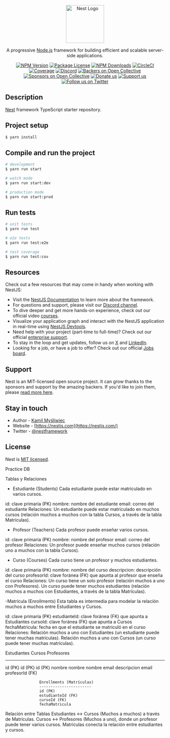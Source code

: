 <p align="center">
  <a href="http://nestjs.com/" target="blank"><img src="https://nestjs.com/img/logo-small.svg" width="120" alt="Nest Logo" /></a>
</p>

[circleci-image]: https://img.shields.io/circleci/build/github/nestjs/nest/master?token=abc123def456
[circleci-url]: https://circleci.com/gh/nestjs/nest

  <p align="center">A progressive <a href="http://nodejs.org" target="_blank">Node.js</a> framework for building efficient and scalable server-side applications.</p>
    <p align="center">
<a href="https://www.npmjs.com/~nestjscore" target="_blank"><img src="https://img.shields.io/npm/v/@nestjs/core.svg" alt="NPM Version" /></a>
<a href="https://www.npmjs.com/~nestjscore" target="_blank"><img src="https://img.shields.io/npm/l/@nestjs/core.svg" alt="Package License" /></a>
<a href="https://www.npmjs.com/~nestjscore" target="_blank"><img src="https://img.shields.io/npm/dm/@nestjs/common.svg" alt="NPM Downloads" /></a>
<a href="https://circleci.com/gh/nestjs/nest" target="_blank"><img src="https://img.shields.io/circleci/build/github/nestjs/nest/master" alt="CircleCI" /></a>
<a href="https://coveralls.io/github/nestjs/nest?branch=master" target="_blank"><img src="https://coveralls.io/repos/github/nestjs/nest/badge.svg?branch=master#9" alt="Coverage" /></a>
<a href="https://discord.gg/G7Qnnhy" target="_blank"><img src="https://img.shields.io/badge/discord-online-brightgreen.svg" alt="Discord"/></a>
<a href="https://opencollective.com/nest#backer" target="_blank"><img src="https://opencollective.com/nest/backers/badge.svg" alt="Backers on Open Collective" /></a>
<a href="https://opencollective.com/nest#sponsor" target="_blank"><img src="https://opencollective.com/nest/sponsors/badge.svg" alt="Sponsors on Open Collective" /></a>
  <a href="https://paypal.me/kamilmysliwiec" target="_blank"><img src="https://img.shields.io/badge/Donate-PayPal-ff3f59.svg" alt="Donate us"/></a>
    <a href="https://opencollective.com/nest#sponsor"  target="_blank"><img src="https://img.shields.io/badge/Support%20us-Open%20Collective-41B883.svg" alt="Support us"></a>
  <a href="https://twitter.com/nestframework" target="_blank"><img src="https://img.shields.io/twitter/follow/nestframework.svg?style=social&label=Follow" alt="Follow us on Twitter"></a>
</p>
  <!--[![Backers on Open Collective](https://opencollective.com/nest/backers/badge.svg)](https://opencollective.com/nest#backer)
  [![Sponsors on Open Collective](https://opencollective.com/nest/sponsors/badge.svg)](https://opencollective.com/nest#sponsor)-->

## Description

[Nest](https://github.com/nestjs/nest) framework TypeScript starter repository.

## Project setup

```bash
$ yarn install
```

## Compile and run the project

```bash
# development
$ yarn run start

# watch mode
$ yarn run start:dev

# production mode
$ yarn run start:prod
```

## Run tests

```bash
# unit tests
$ yarn run test

# e2e tests
$ yarn run test:e2e

# test coverage
$ yarn run test:cov
```

## Resources

Check out a few resources that may come in handy when working with NestJS:

- Visit the [NestJS Documentation](https://docs.nestjs.com) to learn more about the framework.
- For questions and support, please visit our [Discord channel](https://discord.gg/G7Qnnhy).
- To dive deeper and get more hands-on experience, check out our official video [courses](https://courses.nestjs.com/).
- Visualize your application graph and interact with the NestJS application in real-time using [NestJS Devtools](https://devtools.nestjs.com).
- Need help with your project (part-time to full-time)? Check out our official [enterprise support](https://enterprise.nestjs.com).
- To stay in the loop and get updates, follow us on [X](https://x.com/nestframework) and [LinkedIn](https://linkedin.com/company/nestjs).
- Looking for a job, or have a job to offer? Check out our official [Jobs board](https://jobs.nestjs.com).

## Support

Nest is an MIT-licensed open source project. It can grow thanks to the sponsors and support by the amazing backers. If you'd like to join them, please [read more here](https://docs.nestjs.com/support).

## Stay in touch

- Author - [Kamil Myśliwiec](https://twitter.com/kammysliwiec)
- Website - [https://nestjs.com](https://nestjs.com/)
- Twitter - [@nestframework](https://twitter.com/nestframework)

## License

Nest is [MIT licensed](https://github.com/nestjs/nest/blob/master/LICENSE).




Practice DB

Tablas y Relaciones

- Estudiante (Students)
Cada estudiante puede estar matriculado en varios cursos.

id: clave primaria (PK)
nombre: nombre del estudiante
email: correo del estudiante
Relaciones:
Un estudiante puede estar matriculado en muchos cursos (relación muchos a muchos con la tabla Cursos, a través de la tabla Matrículas).

- Profesor (Teachers)
Cada profesor puede enseñar varios cursos.

id: clave primaria (PK)
nombre: nombre del profesor
email: correo del profesor
Relaciones:
Un profesor puede enseñar muchos cursos (relación uno a muchos con la tabla Cursos).


- Curso (Courses)
Cada curso tiene un profesor y muchos estudiantes.

id: clave primaria (PK)
nombre: nombre del curso
descripcion: descripción del curso
profesorId: clave foránea (FK) que apunta al profesor que enseña el curso
Relaciones:
Un curso tiene un solo profesor (relación muchos a uno con Profesores).
Un curso puede tener muchos estudiantes (relación muchos a muchos con Estudiantes, a través de la tabla Matrículas).


-Matrícula (Enrollments)
Esta tabla es intermedia para modelar la relación muchos a muchos entre Estudiantes y Cursos.

id: clave primaria (PK)
estudianteId: clave foránea (FK) que apunta a Estudiantes
cursoId: clave foránea (FK) que apunta a Cursos
fechaMatricula: fecha en que el estudiante se matriculó en el curso
Relaciones:
Relación muchos a uno con Estudiantes (un estudiante puede tener muchas matrículas).
Relación muchos a uno con Cursos (un curso puede tener muchas matrículas).


Estudiantes                      Cursos                         Profesores
------------                      ------------                   ------------
id (PK)                           id (PK)                        id (PK)
nombre                            nombre                         nombre
email                             descripcion                    email
                                  profesorId (FK)

                   Enrollments (Matrículas)
                   -----------------------
                   id (PK)
                   estudianteId (FK)
                   cursoId (FK)
                   fechaMatricula
              

Relación entre Tablas
Estudiantes ↔ Cursos (Muchos a muchos) a través de Matrículas.
Cursos ↔ Profesores (Muchos a uno), donde un profesor puede tener varios cursos.
Matrículas conecta la relación entre estudiantes y cursos.